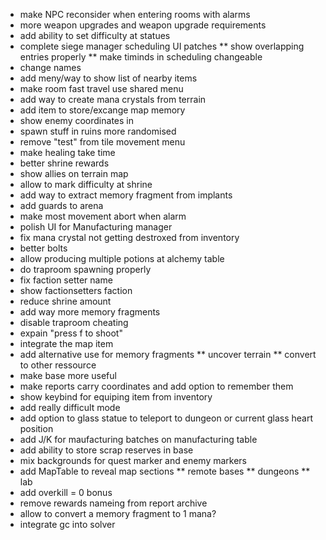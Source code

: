 * make NPC reconsider when entering rooms with alarms
* more weapon upgrades and weapon upgrade requirements
* add ability to set difficulty at statues
* complete siege manager scheduling UI patches
** show overlapping entries properly
** make timinds in scheduling changeable
* change names
* add meny/way to show list of nearby items 
* make room fast travel use shared menu
* add way to create mana crystals from terrain
* add item to store/excange map memory
* show enemy coordinates in 
* spawn stuff in ruins more randomised
* remove "test" from tile movement menu
* make healing take time
* better shrine rewards
* show allies on terrain map
* allow to mark difficulty at shrine
* add way to extract memory fragment from implants
* add guards to arena
* make most movement abort when alarm
* polish UI for Manufacturing manager
* fix mana crystal not getting destroxed from inventory
* better bolts
* allow producing multiple potions at alchemy table
* do traproom spawning properly
* fix faction setter name
* show factionsetters faction
* reduce shrine amount
* add way more memory fragments
* disable traproom cheating
* expain "press f to shoot"
* integrate the map item
* add alternative use for memory fragments
** uncover terrain
** convert to other ressource
* make base more useful
* make reports carry coordinates and add option to remember them
* show keybind for equiping item from inventory
* add really difficult mode
* add option to glass statue to teleport to dungeon or current glass heart position
* add J/K for maufacturing batches on manufacturing table
* add ability to store scrap reserves in base
* mix backgrounds for quest marker and enemy markers
* add MapTable to reveal map sections
** remote bases
** dungeons
** lab
* add overkill = 0 bonus
* remove rewards nameing from report archive
* allow to convert a memory fragment to 1 mana?
* integrate gc into solver
